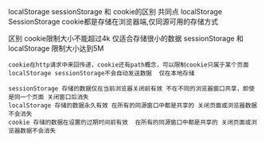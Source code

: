 localStorage sessionStorage 和 cookie的区别
	共同点
		localStorage SessionStorage cookie都是存储在浏览器端,仅同源可用的存储方式
	
区别
	cookie限制大小不能超过4k 仅适合存储很小的数据
	sessionStorage 和 localStorage 限制大小达到5M
	
	cookie在http请求中来回传递，cookie还有path概念，可以限制cookie只属于某个页面
	localStorage sessionStorage不会自动发送数据  仅在本地存储
	
	sessionStorage 存储的数据仅在当前浏览器关闭前有效 不在不同的浏览器窗口共享，即使是同一个页面 关闭窗口后消失 
	localStorage 存储的数据永久有效 在所有的同源窗口中都是共享的 关闭页面或浏览器数据不会消失
	cookie 存储的数据在设置的过期时间前有效  在所有的同源窗口中都是共享的 关闭页面或浏览器数据不会消失
	
	